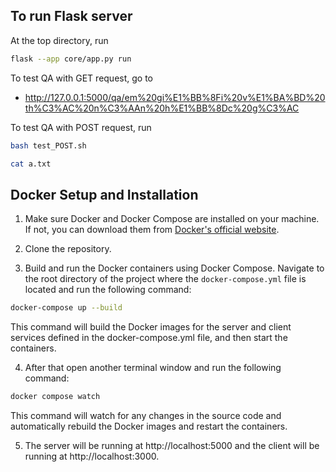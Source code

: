 ## To run Flask server
At the top directory, run
```bash
flask --app core/app.py run
```

To test QA with GET request, go to
- http://127.0.0.1:5000/qa/em%20gi%E1%BB%8Fi%20v%E1%BA%BD%20th%C3%AC%20n%C3%AAn%20h%E1%BB%8Dc%20g%C3%AC

To test QA with POST request, run
```bash
bash test_POST.sh

cat a.txt
```

## Docker Setup and Installation

1. Make sure Docker and Docker Compose are installed on your machine. If not, you can download them from [Docker's official website](https://www.docker.com/products/docker-desktop).

2. Clone the repository.

3. Build and run the Docker containers using Docker Compose. Navigate to the root directory of the project where the `docker-compose.yml` file is located and run the following command:

```sh
docker-compose up --build
```

This command will build the Docker images for the server and client services defined in the docker-compose.yml file, and then start the containers.

4. After that open another terminal window and run the following command:

```sh
docker compose watch
```

This command will watch for any changes in the source code and automatically rebuild the Docker images and restart the containers.

5. The server will be running at http://localhost:5000 and the client will be running at http://localhost:3000.
